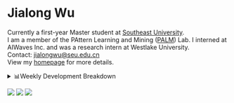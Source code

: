 #  Jialong Wu

Currently a first-year Master student at [Southeast University](https://www.seu.edu.cn/english/).<br>
I am a member of the PAttern Learning and Mining ([PALM](http://palm.seu.edu.cn/home.html)) Lab. I interned at AIWaves Inc. and was a research intern at Westlake University.<br>
Contact: jialongwu@seu.edu.cn<br>
View my [homepage](https://callanwu.github.io/) for more details.

<details><summary>📊Weekly Development Breakdown</summary>

<!--START_SECTION:waka-->

```txt
From: 12 April 2024 - To: 19 April 2024

Total Time: 12 hrs 2 mins

Python       8 hrs 2 mins    ████████████████▓░░░░░░░░   66.78 %
Bash         1 hr 39 mins    ███▒░░░░░░░░░░░░░░░░░░░░░   13.71 %
Other        1 hr 20 mins    ██▓░░░░░░░░░░░░░░░░░░░░░░   11.17 %
SSH Config   33 mins         █▒░░░░░░░░░░░░░░░░░░░░░░░   04.69 %
Text         19 mins         ▓░░░░░░░░░░░░░░░░░░░░░░░░   02.71 %
```

<!--END_SECTION:waka-->

[![wakatime](https://wakatime.com/badge/user/c6720b29-9431-4a60-bc9d-e1fb2b6bd65f.svg)](https://wakatime.com/@c6720b29-9431-4a60-bc9d-e1fb2b6bd65f)
</details>

[![](https://img.shields.io/badge/Google%20Scholar-4385FE.svg?&color=d6d6d6&style=flat-square&logo=google-scholar)](https://scholar.google.com/citations?user=6eg2m4YAAAAJ)
[![](https://img.shields.io/badge/dynamic/json?label=Citations&query=citationCount&url=https%3A%2F%2Fapi.semanticscholar.org%2Fgraph%2Fv1%2Fauthor%2F2240542238%3Ffields%3DcitationCount&style=flat-square&logo=semanticscholar&labelColor=gray&color=gray)](https://www.semanticscholar.org/author/Jialong-Wu/2240542238)
![](https://komarev.com/ghpvc/?username=callanwu)
